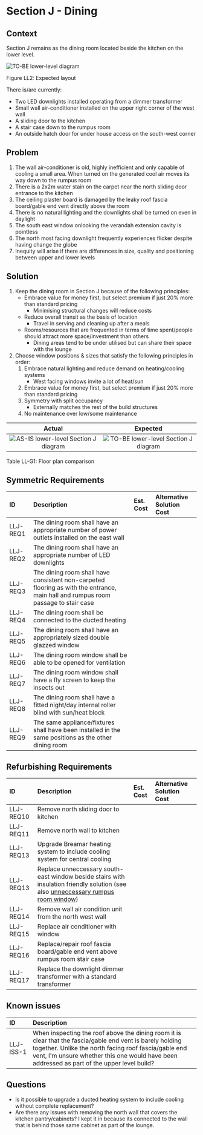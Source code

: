 # Section J - Dining

## Context

Section J remains as the dining room located beside the kitchen on the lower level.

![TO-BE lower-level diagram](Lower-Level-TO-BE-sections.svg)

Figure LL2: Expected layout

There is/are currently:
* Two LED downlights installed operating from a dimmer transformer
* Small wall air-conditioner installed on the upper right corner of the west wall
* A sliding door to the kitchen 
* A stair case down to the rumpus room
* An outside hatch door for under house access on the south-west corner


## Problem

1. The wall air-conditioner is old, highly inefficient and only capable of cooling a small area. When turned on the generated cool air moves its way down to the rumpus room 
2. There is a 2x2m water stain on the carpet near the north sliding door entrance to the kitchen
3. The ceiling plaster board is damaged by the leaky roof fascia board/gable end vent directly above the room
4. There is no natural lighting and the downlights shall be turned on even in daylight
5. The south east window onlooking the verandah extension cavity is pointless
6. The north most facing downlight frequently experiences flicker despite having change the globe
7. Inequity will arise if there are differences in size, quality and positioning between upper and lower levels


## Solution
1. Keep the dining room in Section J because of the following principles:
    * Embrace value for money first, but select premium if just 20% more than standard pricing
        - Minimising structural changes will reduce costs
    * Reduce overall transit as the basis of location
        - Travel in serving and cleaning up after a meals
    * Rooms/resources that are frequented in terms of time spent/people should attract more space/investment than others
        - Dining areas tend to be under utilised but can share their space with the lounge
2. Choose window positions & sizes that satisfy the following principles in order:
    1. Embrace natural lighting and reduce demand on heating/cooling systems
        - West facing windows invite a lot of heat/sun
    2. Embrace value for money first, but select premium if just 20% more than standard pricing
    3. Symmetry with split occupancy
        - Externally matches the rest of the build structures
    4. No maintenance over low/some maintenance

|Actual|Expected|
|:---:|:---:|
|![AS-IS lower-level Section J diagram](Lower-Level-AS-IS-section-J.svg)|![TO-BE lower-level Section J diagram](Lower-Level-TO-BE-section-J.svg)|

Table LL-G1: Floor plan comparison


## Symmetric Requirements

|ID|Description|Est. Cost|Alternative Solution Cost|
|:---|:---|:---|:---|
|LLJ-REQ1|The dining room shall have an appropriate number of power outlets installed on the east wall|||
|LLJ-REQ2|The dining room shall have an appropriate number of LED downlights|||
|LLJ-REQ3|The dining room shall have consistent non-carpeted flooring as with the entrance, main hall and rumpus room passage to stair case|||
|LLJ-REQ4|The dining room shall be connected to the ducted heating|||
|LLJ-REQ5|The dining room shall have an appropriately sized double glazzed window|||
|LLJ-REQ6|The dining room window shall be able to be opened for ventilation|||
|LLJ-REQ7|The dining room window shall have a fly screen to keep the insects out|||
|LLJ-REQ8|The dining room shall have a fitted night/day internal roller blind with sun/heat block|||
|LLJ-REQ9|The same appliance/fixtures shall have been installed in the same positions as the other dining room|||


## Refurbishing Requirements

|ID|Description|Est. Cost|Alternative Solution Cost|
|:---|:---|:---|:---|
|LLJ-REQ10|Remove north sliding door to kitchen|||
|LLJ-REQ11|Remove north wall to kitchen|||
|LLJ-REQ13|Upgrade Breamar heating system to include cooling system for central cooling|||
|LLJ-REQ13|Replace unneccessary south-east window beside stairs with insulation friendly solution (see also [unneccessary rumpus room window](./section-L-requirements.md))|||
|LLJ-REQ14|Remove wall air condition unit from the north west wall|||
|LLJ-REQ15|Replace air conditioner with window|||
|LLJ-REQ16|Replace/repair roof fascia board/gable end vent above rumpus room stair case|||
|LLJ-REQ17|Replace the downlight dimmer transformer with a standard transformer|||


## Known issues

|ID|Description|
|:---|:---|
|LLJ-ISS-1|When inspecting the roof above the dining room it is clear that the fascia/gable end vent is barely holding together. Unlike the north facing roof fascia/gable end vent, I'm unsure whether this one would have been addressed as part of the upper level build?|


## Questions

* Is it possible to upgrade a ducted heating system to include cooling without complete replacement?
* Are there any issues with removing the north wall that covers the kitchen pantry/cabinets? I kept it in because its connected to the wall that is behind those same cabinet as part of the lounge.

